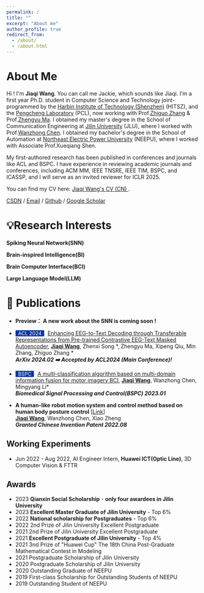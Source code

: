 ```yaml
---
permalink: /
title: ""
excerpt: "About me"
author_profile: true
redirect_from: 
  - /about/
  - /about.html
---
```



About Me
======

Hi ! I'm **Jiaqi Wang**. You can call me Jackie, which sounds like Jiaqi. I'm a first year Ph.D. student in Computer Science and Technology joint-programmed by the [Harbin Institute of Technology (Shenzhen)](https://www.hitsz.edu.cn/) (HITSZ), and the [Pengcheng Laboratory](https://www.pcl.ac.cn/) (PCL), now working with Prof.[Zhiguo Zhang](http://faculty.hitsz.edu.cn/zgzhang) & Prof.[Zhengyu Ma](https://scholar.google.com/citations?hl=en&user=21SR930AAAAJ&view_op=list_works&sortby=pubdate). 
I obtained my master's degree in the School of Communication Engineering at [Jilin University](https://www.jlu.edu.cn/) (JLU), where I worked with Prof.[Wanzhong Chen](https://dce.jlu.edu.cn/info/1182/9723.htm). 
I obtained my bachelor's degree in the School of Automation at [Northeast Electric Power University](http://www.neepu.edu.cn/) (NEEPU), where I worked with Associate Prof.Xueqiang Shen.

My first-authored research has been published in conferences and journals like ACL and BSPC. I have experience in reviewing academic journals and conferences, including ACM MM, IEEE TNSRE, IEEE TIM, BSPC, and ICASSP, and I will serve as an invited reviewer for ICLR 2025.

You can find my CV here: [Jiaqi Wang's CV (CN) ](../assets/CV_zn.pdf). 

[CSDN](https://blog.csdn.net/jq_98) / [Email](mailto:mhwjq1998@gmail.com) / [Github](https://github.com/JackieWang9811) / [Google Scholar](https://scholar.google.com.hk/citations?hl=zh-CN&tzom=-480&user=jz4IkO0AAAAJ) 

# 💡Research Interests

**Spiking Neural Network(SNN)**

**Brain-inspired Intelligence(BI)**

**Brain Computer Interface(BCI)**

**Large Language Model(LLM)**


# 📝 Publications 

  - **Preview： A new work about the SNN is coming soon !**
  
  - <span style="display:inline-block; background-color:#00369F; color:#fff; padding:0px 7px; margin-right:5px; font-size:13px;">ACL 2024</span> [Enhancing EEG-to-Text Decoding through Transferable Representations from Pre-trained Contrastive EEG-Text Masked Autoencoder](https://arxiv.org/abs/2402.17433), **<u>Jiaqi Wang</u>**,  Zhenxi Song *,  Zhengyu Ma, Xipeng Qiu, Min Zhang, Zhiguo Zhang * <br>
  **_ArXiv 2024.02 ➡️ Accepted by ACL2024 (Main Conference)!_**

  - <span style="display:inline-block; background-color:#00369F; color:#fff; padding:0px 7px; margin-right:5px; font-size:13px;">BSPC</span> [A multi-classification algorithm based on multi-domain information fusion for motor imagery BCI](https://www.sciencedirect.com/science/article/pii/S1746809422007066), <ins>**Jiaqi Wang**</ins>, Wanzhong Chen, Mingyang Li* <br>
  **_Biomedical Signal Processing and Control(BSPC) 2023.01_**

    
  - **A human-like robot motion system and control method based on human body posture control** [[Link](https://kns.cnki.net/kcms2/article/abstract?v=kxaUMs6x7-4I2jr5WTdXti3zQ9F92xu0nlgSAA876Br4k7Yiof5ge6un4lKDiSbV1SxF4BaaQuhTiBmtvRHVjHSjjN-2-bNX&uniplatform=NZKPT)]<br> 
  <ins>**Jiaqi Wang**</ins>, Wanzhong Chen, Xiao Zheng<br>
  **_Granted Chinese Invention Patent 2022.08_**

Working Experiments
------
* Jun 2022 - Aug 2022, AI Engineer Intern, **Huawei ICT(Optic Line)**,  3D Computer Vision & FTTR

Awards
------
* 2023 **Qianxin Social Scholarship** - **only four awardees in Jilin University**
* 2023 **Excellent Master Graduate of Jilin University** - Top 6%
* 2022 **National scholarship for Postgraduates** - Top 6%
* 2022 2nd Prize of Jilin University Excellent Postgraduate 
* 2021 2nd Prize of Jilin University Excellent Postgraduate
* 2021 **Excellent Postgraduate of Jilin University**  - Top 4%
* 2021 3nd Prize of "Huawei Cup" The 18th China Post-Graduate Mathematical Contest in Modeling 
* 2021 Postgraduate Scholarship of Jilin University 
* 2020 Postgraduate Scholarship of Jilin University
* 2020 Outstanding Graduate of NEEPU
* 2019 First-class Scholarship for Outstanding Students of NEEPU
* 2019 Outstanding Student of NEEPU


